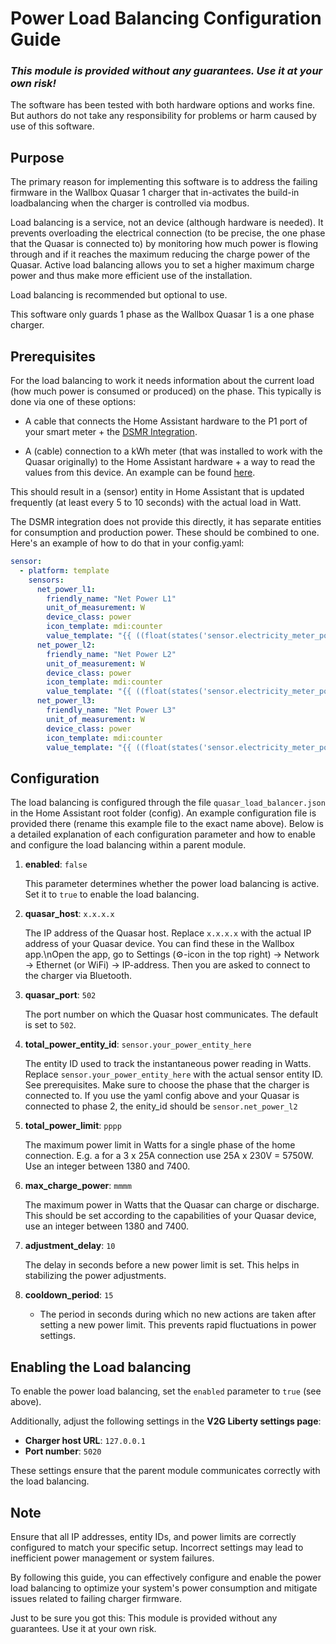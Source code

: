 # Power Load Balancing Configuration Guide

### **_This module is provided without any guarantees. Use it at your own risk!_**

The software has been tested with both hardware options and works fine. But authors do not take any responsibility for problems or harm caused by use of this software.

## Purpose

The primary reason for implementing this software is to address the failing firmware in the Wallbox Quasar 1 charger that in-activates the build-in loadbalancing when the charger is controlled via modbus.

Load balancing is a service, not an device (although hardware is needed). It prevents overloading the electrical connection (to be precise, the one phase that the Quasar is connected to) by monitoring how much power is flowing through and if it reaches the maximum reducing the charge power of the Quasar. Active load balancing allows you to set a higher maximum charge power and thus make more efficient use of the installation.

Load balancing is recommended but optional to use.

This software only guards 1 phase as the Wallbox Quasar 1 is a one phase charger.

## Prerequisites

For the load balancing to work it needs information about the current load (how much power is consumed or produced) on the phase. This typically is done via one of these options:

- A cable that connects the Home Assistant hardware to the P1 port of your smart meter + the [DSMR Integration](https://www.home-assistant.io/integrations/dsmr/).

- A (cable) connection to a kWh meter (that was installed to work with the Quasar originally) to the Home Assistant hardware + a way to read the values from this device. An example can be found [here](https://m0agx.eu/homeassistant-modbus-energy-meter.html).

This should result in a (sensor) entity in Home Assistant that is updated frequently (at least every 5 to 10 seconds) with the actual load in Watt.

The DSMR integration does not provide this directly, it has separate entities for consumption and production power. These should be combined to one. Here's an example of how to do that in your config.yaml:

```yaml
sensor:
  - platform: template
    sensors:
      net_power_l1:
        friendly_name: "Net Power L1"
        unit_of_measurement: W
        device_class: power
        icon_template: mdi:counter
        value_template: "{{ ((float(states('sensor.electricity_meter_power_consumption_phase_l1')) - float(states('sensor.electricity_meter_power_production_phase_l1'))) * 1000)|int }}"
      net_power_l2:
        friendly_name: "Net Power L2"
        unit_of_measurement: W
        device_class: power
        icon_template: mdi:counter
        value_template: "{{ ((float(states('sensor.electricity_meter_power_consumption_phase_l2')) - float(states('sensor.electricity_meter_power_production_phase_l2'))) * 1000)|int }}"
      net_power_l3:
        friendly_name: "Net Power L3"
        unit_of_measurement: W
        device_class: power
        icon_template: mdi:counter
        value_template: "{{ ((float(states('sensor.electricity_meter_power_consumption_phase_l3')) - float(states('sensor.electricity_meter_power_production_phase_l3'))) * 1000)|int }}"
```

## Configuration

The load balancing is configured through the file `quasar_load_balancer.json` in the Home Assistant root folder (config). An example configuration file is provided there (rename this example file to the exact name above). Below is a detailed explanation of each configuration parameter and how to enable and configure the load balancing within a parent module.

1. **enabled**: `false`

   This parameter determines whether the power load balancing is active. Set it to `true` to enable the load balancing.

2. **quasar_host**: `x.x.x.x`

   The IP address of the Quasar host. Replace `x.x.x.x` with the actual IP address of your Quasar device. You can find these in the Wallbox app.\nOpen the app, go to Settings (⚙-icon in the top right) -> Network -> Ethernet (or WiFi) -> IP-address. Then you are asked to connect to the charger via Bluetooth.

3. **quasar_port**: `502`

   The port number on which the Quasar host communicates. The default is set to `502`.

4. **total_power_entity_id**: `sensor.your_power_entity_here`

   The entity ID used to track the instantaneous power reading in Watts. Replace `sensor.your_power_entity_here` with the actual sensor entity ID. See prerequisites. Make sure to choose the phase that the charger is connected to. If you use the yaml config above and your Quasar is connected to phase 2, the enity_id should be `sensor.net_power_l2`

5. **total_power_limit**: `pppp`

   The maximum power limit in Watts for a single phase of the home connection. E.g. a for a 3 x 25A connection use 25A x 230V = 5750W. Use an integer between 1380 and 7400.

6. **max_charge_power**: `mmmm`

   The maximum power in Watts that the Quasar can charge or discharge. This should be set according to the capabilities of your Quasar device, use an integer between 1380 and 7400.

7. **adjustment_delay**: `10`

   The delay in seconds before a new power limit is set. This helps in stabilizing the power adjustments.

8. **cooldown_period**: `15`
   - The period in seconds during which no new actions are taken after setting a new power limit. This prevents rapid fluctuations in power settings.

## Enabling the Load balancing

To enable the power load balancing, set the `enabled` parameter to `true` (see above).

Additionally, adjust the following settings in the **V2G Liberty settings page**:

- **Charger host URL**: `127.0.0.1`
- **Port number**: `5020`

These settings ensure that the parent module communicates correctly with the load balancing.

## Note

Ensure that all IP addresses, entity IDs, and power limits are correctly configured to match your specific setup. Incorrect settings may lead to inefficient power management or system failures.

By following this guide, you can effectively configure and enable the power load balancing to optimize your system's power consumption and mitigate issues related to failing charger firmware.

Just to be sure you got this: This module is provided without any guarantees. Use it at your own risk.

